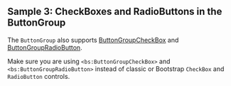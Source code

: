 ## Sample 3: CheckBoxes and RadioButtons in the ButtonGroup

The `ButtonGroup` also supports [ButtonGroupCheckBox](~/controls/bootstrap/CheckBox) and [ButtonGroupRadioButton](~/controls/bootstrap/RadioButton).

Make sure you are using `<bs:ButtonGroupCheckBox>` and `<bs:ButtonGroupRadioButton>` instead of classic or Bootstrap `CheckBox` and `RadioButton` controls. 
